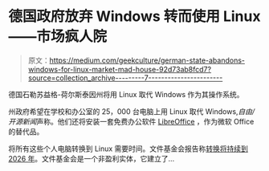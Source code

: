 # 德国政府放弃 Windows 转而使用 Linux——市场疯人院

> 原文：<https://medium.com/geekculture/german-state-abandons-windows-for-linux-market-mad-house-92d73ab8fcd7?source=collection_archive---------7----------------------->

德国石勒苏益格-荷尔斯泰因州将用 Linux 取代 Windows 作为其操作系统。

州政府希望在学校和办公室的 25，000 台电脑上用 Linux 取代 Windows,*自由/开源新闻*声称。他们还将安装一套免费办公软件 [LibreOffice](https://www.libreoffice.org/) ，作为微软 Office 的替代品。

将所有这些个人电脑转换到 Linux 需要时间。文件基金会报告称[转换将持续到 2026 年](https://blog.documentfoundation.org/blog/2021/11/18/german-state-planning-to-switch-25000-pcs-to-libreoffice/)。文件基金会是一个非盈利实体，它建立了…